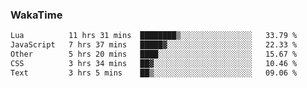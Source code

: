 ### WakaTime

<!--START_SECTION:waka-->

```txt
Lua          11 hrs 31 mins  ████████▒░░░░░░░░░░░░░░░░   33.79 %
JavaScript   7 hrs 37 mins   █████▓░░░░░░░░░░░░░░░░░░░   22.33 %
Other        5 hrs 20 mins   ████░░░░░░░░░░░░░░░░░░░░░   15.67 %
CSS          3 hrs 34 mins   ██▓░░░░░░░░░░░░░░░░░░░░░░   10.46 %
Text         3 hrs 5 mins    ██▒░░░░░░░░░░░░░░░░░░░░░░   09.06 %
```

<!--END_SECTION:waka-->
